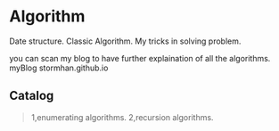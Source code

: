 # Algorithm
Date structure.
Classic Algorithm.
My tricks in solving problem.

you can scan my blog to have further explaination of all the algorithms.
myBlog stormhan.github.io

## Catalog
> 1,enumerating algorithms.
> 2,recursion algorithms.

